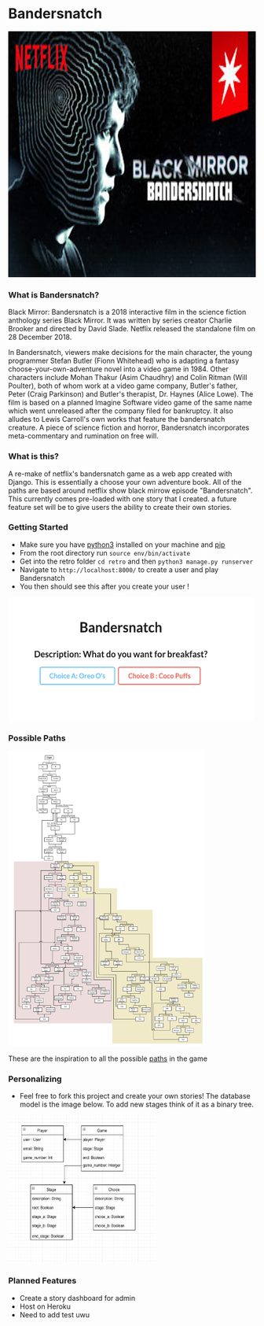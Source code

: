 # Bandersnatch

<img src="images/netflix.jpg" width="1000" height="500">

### What is Bandersnatch?

Black Mirror: Bandersnatch is a 2018 interactive film in the science fiction anthology series Black Mirror. It was written by series creator Charlie Brooker and directed by David Slade. Netflix released the standalone film on 28 December 2018.

In Bandersnatch, viewers make decisions for the main character, the young programmer Stefan Butler (Fionn Whitehead) who is adapting a fantasy choose-your-own-adventure novel into a video game in 1984. Other characters include Mohan Thakur (Asim Chaudhry) and Colin Ritman (Will Poulter), both of whom work at a video game company, Butler's father, Peter (Craig Parkinson) and Butler's therapist, Dr. Haynes (Alice Lowe). The film is based on a planned Imagine Software video game of the same name which went unreleased after the company filed for bankruptcy. It also alludes to Lewis Carroll's own works that feature the bandersnatch creature. A piece of science fiction and horror, Bandersnatch incorporates meta-commentary and rumination on free will.

### What is this? 
A re-make of netflix's bandersnatch game as a web app created with Django. This is essentially a choose your own adventure book. All of the paths are based around netflix show black mirrow episode "Bandersnatch". This currently comes pre-loaded with one story that I created. a future feature set will be to give users the ability to create their own stories. 


### Getting Started
- Make sure you have [python3](https://www.python.org/download/releases/3.0/) installed on your machine and [pip](https://pip.pypa.io/en/stable/installing/)
- From the root directory run `source env/bin/activate`
- Get into the retro folder `cd retro` and then `python3 manage.py runserver`
- Navigate to `http://localhost:8000/` to create a user and play Bandersnatch
- You then should see this after you create your user !
<img src="images/screenshot.png" width="500" height="250">

### Possible Paths

<img src="images/paths.jpg" width="400" height="600">

These are the inspiration to all the possible [paths](https://www.polygon.com/2018/12/29/18159525/black-mirror-bandersnatch-all-endings-guide-netflix) in the game

### Personalizing 
- Feel free to fork this project and create your own stories! The database model is the image below. To add new stages think of it as a binary tree.
<img src="images/model.png" width="300" height="300">
 
### Planned Features
- Create a story dashboard for admin
- Host on Heroku
- Need to add test uwu
 
<!--
## To Do 
- Get Next stage to work
- Render page after update

### Usefull Development Commands 
- `source env/bin/activate`
- `python3 manage.py runserver`
- `python3 manage.py makemigrations`
- `python3 manage.py migrate`

### Admin User 
- User: `andybui`
- Password: `password2018`
-->

 
